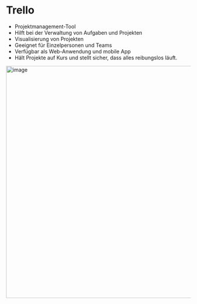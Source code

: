 # Trello
- Projektmanagement-Tool
- Hilft bei der Verwaltung von Aufgaben und Projekten
- Visualisierung von Projekten
- Geeignet für Einzelpersonen und Teams
- Verfügbar als Web-Anwendung und mobile App
- Hält Projekte auf Kurs und stellt sicher, dass alles reibungslos läuft.
<img width="633" alt="image" src="https://user-images.githubusercontent.com/95867717/208974653-971c9536-af1a-4a64-9b99-94a17a37264f.png">



